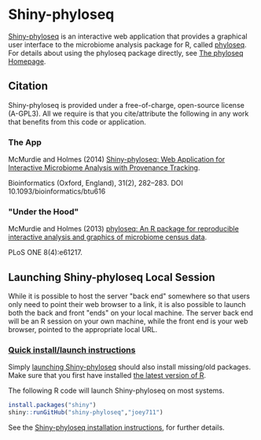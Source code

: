 
# Shiny-phyloseq

[Shiny-phyloseq](http://joey711.github.io/shiny-phyloseq/)
is an interactive web application that provides 
a graphical user interface to the microbiome analysis package for R,
called [phyloseq](http://joey711.github.io/phyloseq/).
For details about using the phyloseq package directly,
see [The phyloseq Homepage](http://joey711.github.io/phyloseq/).

## Citation

Shiny-phyloseq is provided under a free-of-charge, open-source license (A-GPL3).
All we require is that you cite/attribute the following
in any work that benefits from this code or application.

### The App

McMurdie and Holmes (2014) [Shiny-phyloseq: Web Application for Interactive Microbiome Analysis with Provenance Tracking](http://bioinformatics.oxfordjournals.org/content/early/2014/10/02/bioinformatics.btu616).

Bioinformatics (Oxford, England), 31(2), 282–283.
DOI 10.1093/bioinformatics/btu616



### "Under the Hood"

McMurdie and Holmes (2013)
[phyloseq: An R package for reproducible interactive analysis and graphics of microbiome census data](http://dx.plos.org/10.1371/journal.pone.0061217). 

PLoS ONE 8(4):e61217.

## Launching Shiny-phyloseq Local Session

While it is possible to host the server "back end" somewhere
so that users only need to point their web browser to a link,
it is also possible to launch both the back and front "ends" on your local machine.
The server back end will be an R session on your own machine,
while the front end is your web browser,
pointed to the appropriate local URL.

### [Quick install/launch instructions](http://joey711.github.io/shiny-phyloseq/Install.html)

Simply [launching Shiny-phyloseq](http://joey711.github.io/shiny-phyloseq/Install.html)
should also install missing/old packages.
Make sure that you first have installed
[the latest version of R](http://cran.r-project.org/).

The following R code will launch Shiny-phyloseq on most systems.


```r
install.packages("shiny") 
shiny::runGitHub("shiny-phyloseq","joey711")
```

See the 
[Shiny-phyloseq installation instructions](http://joey711.github.io/shiny-phyloseq/Install.html),
for further details.
